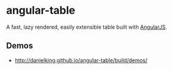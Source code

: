 angular-table
=============

A fast, lazy rendered, easily extensible table built with [AngularJS](http://angularjs.org/).

Demos
----------

* http://danielking.github.io/angular-table/build/demos/
